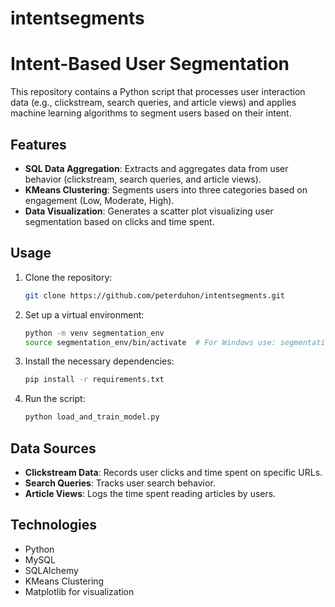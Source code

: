 # intentsegments

# Intent-Based User Segmentation

This repository contains a Python script that processes user interaction data (e.g., clickstream, search queries, and article views) and applies machine learning algorithms to segment users based on their intent.

## Features
- **SQL Data Aggregation**: Extracts and aggregates data from user behavior (clickstream, search queries, and article views).
- **KMeans Clustering**: Segments users into three categories based on engagement (Low, Moderate, High).
- **Data Visualization**: Generates a scatter plot visualizing user segmentation based on clicks and time spent.

## Usage
1. Clone the repository:
    ```bash
    git clone https://github.com/peterduhon/intentsegments.git
    ```

2. Set up a virtual environment:
    ```bash
    python -m venv segmentation_env
    source segmentation_env/bin/activate  # For Windows use: segmentation_env\Scripts\activate
    ```

3. Install the necessary dependencies:
    ```bash
    pip install -r requirements.txt
    ```

4. Run the script:
    ```bash
    python load_and_train_model.py
    ```

## Data Sources
- **Clickstream Data**: Records user clicks and time spent on specific URLs.
- **Search Queries**: Tracks user search behavior.
- **Article Views**: Logs the time spent reading articles by users.

## Technologies
- Python
- MySQL
- SQLAlchemy
- KMeans Clustering
- Matplotlib for visualization
